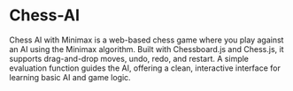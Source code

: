 # Chess-AI
Chess AI with Minimax is a web-based chess game where you play against an AI using the Minimax algorithm. Built with Chessboard.js and Chess.js, it supports drag-and-drop moves, undo, redo, and restart. A simple evaluation function guides the AI, offering a clean, interactive interface for learning basic AI and game logic.
